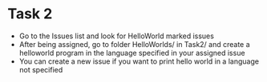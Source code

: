 # Task 2

- Go to the Issues list and look for HelloWorld marked issues
- After being assigned, go to folder HelloWorlds/ in Task2/ and create a helloworld program in the language specified in your assigned issue
- You can create a new issue if you want to print hello world in a language not specified

